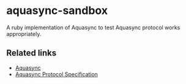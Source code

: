 aquasync-sandbox
================

A ruby implementation of Aquasync to test Aquasync protocol works appropriately.

Related links
---

- [Aquasync](https://github.com/AQAquamarine/Aquasync)
- [Aquasync Protocol Specification](https://github.com/AQAquamarine/aquasync-protocol)
